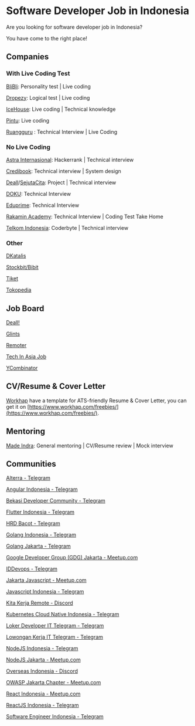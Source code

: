 # Software Developer Job in Indonesia

Are you looking for software developer job in Indonesia? 

You have come to the right place!

## Companies
### With Live Coding Test

[BliBli](https://careers.blibli.com/): Personality test | Live coding

[Dropezy](https://www.linkedin.com/company/dropezy/jobs/): Logical test | Live coding

[IceHouse](https://icehousecorp.com/careers/): Live coding | Technical knowledge

[Pintu](https://careers.pintu.co.id/): Live coding

[Ruangguru](https://career.ruangguru.com/) : Technical Interview | Live Coding

### No Live Coding

[Astra Internasional](https://career.astra.co.id/): Hackerrank | Technical interview

[Credibook](https://credibook.com/career/): Technical interview | System design

[Deall](https://usedeall.com/career)/[SejutaCita](https://sejutacita.id/career): Project | Technical interview

[DOKU](https://www.doku.com/): Technical Interview

[Eduprime](https://www.eduprime.co.id/): Technical Interview

[Rakamin Academy](https://rakamin.com): Technical Interview | Coding Test Take Home

[Telkom Indonesia](https://recruitmentdigital.telkom.co.id/): Coderbyte | Technical interview

### Other 

[DKatalis](https://www.dkatalis.co/jobs)

[Stockbit/Bibit](https://apply.workable.com/stockbit/)

[Tiket](https://www.tiket.com/careers/)

[Tokopedia](https://www.tokopedia.com/careers/)

## Job Board

[Deall!](https://usedeall.com/)

[Glints](https://glints.com)

[Remoter](https://remoter.id/)

[Tech In Asia Job](https://www.techinasia.com/jobs)

[YCombinator](https://www.workatastartup.com/)

## CV/Resume & Cover Letter

[Workhap](https://www.workhap.com/freebies/) have a template for ATS-friendly Resume & Cover Letter, you can get it on [https://www.workhap.com/freebies/](https://www.workhap.com/freebies/).

## Mentoring

[Made Indra](https://adplist.org/mentors/made-indra): General mentoring | CV/Resume review | Mock interview

## Communities

[Alterra - Telegram](https://t.me/Forum_Altaid)

[Angular Indonesia - Telegram](https://t.me/AngularID)

[Bekasi Developer Community - Telegram](https://t.me/bekasidev)

[Flutter Indonesia - Telegram](https://t.me/flutter_id)

[HRD Bacot - Telegram](https://t.me/hrdbacot)

[Golang Indonesia - Telegram](https://t.me/golangID)

[Golang Jakarta - Telegram](https://t.me/gophers_id)

[Google Developer Group (GDG) Jakarta - Meetup.com](https://www.meetup.com/GDG-Jakarta/)

[IDDevops - Telegram](https://t.me/IDDevOps)

[Jakarta Javascript - Meetup.com](https://www.meetup.com/JakartaJS/)

[Javascript Indonesia - Telegram](https://t.me/js_id)

[Kita Kerja Remote - Discord](https://discord.gg/j4Ku4wbc)

[Kubernetes Cloud Native Indonesia - Telegram](https://t.me/kubernetesindonesia)

[Loker Developer IT Telegram - Telegram](https://t.me/LokerDeveloper)

[Lowongan Kerja IT Telegram - Telegram](https://t.me/LowonganKerjaIT)

[NodeJS Indonesia - Telegram](https://t.me/nodejsid)

[NodeJS Jakarta - Meetup.com](https://www.meetup.com/Node-js-Workshop/)

[Overseas Indonesia - Discord](https://discord.gg/7qrq3ag4)

[OWASP Jakarta Chapter - Meetup.com](https://www.meetup.com/GDG-Jakarta/)

[React Indonesia - Meetup.com](https://www.meetup.com/reactindonesia/)

[ReactJS Indonesia - Telegram](https://t.me/react_idn)

[Software Engineer Indonesia - Telegram](https://t.me/soft_eng_id)
